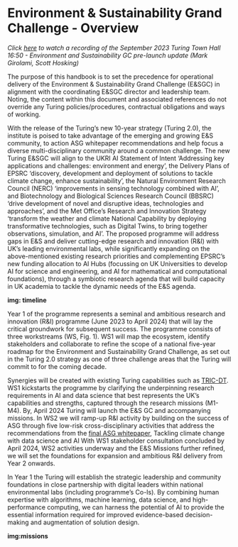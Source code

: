 # Environment & Sustainability Grand Challenge - Overview
*Click [here](https://mathison.turing.ac.uk/page/thseptember23?_cldee=tfW14gXQnOmvzANJA7s7l3Jm3WCgExIXMk2XTPDBLTzQBuEuzqbdXXOP2RbzInCk&recipientid=contact-20e078b69aa5ea11a812000d3a7f195f-df77cbb84d7c43feab2f93b7a0e170d1&esid=21fd6ba1-7251-ee11-be6f-6045bd0e6795) to watch a recording of the September 2023 Turing Town Hall 16:50 - Environment and Sustainability GC pre-launch update (Mark Girolami, Scott Hosking)*

The purpose of this handbook is to set the precedence for operational delivery of the Environment & Sustainability Grand Challenge (E&SGC) in alignment with the coordinating E&SGC director and leadership team. Noting, the content within this document and associated references do not override any Turing policies/procedures, contractual obligations and ways of working. 

With the release of the Turing’s new 10-year strategy (Turing 2.0), the institute is poised to take advantage of the emerging and growing E&S community, to action ASG whitepaper recommendations and help focus a diverse multi-disciplinary community around a common challenge. The new Turing E&SGC will align to the UKRI AI Statement of Intent ‘Addressing key applications and challenges: environment and energy’, the Delivery Plans of EPSRC ‘discovery, development and deployment of solutions to tackle climate change, enhance sustainability’, the Natural Environment Research Council (NERC) ‘improvements in sensing technology combined with AI’, and Biotechnology and Biological Sciences Research Council (BBSRC) ‘drive development of novel and disruptive ideas, technologies and approaches’, and the Met Office’s Research and Innovation Strategy ‘transform the weather and climate National Capability by deploying transformative technologies, such as Digital Twins, to bring together observations, simulation, and AI’. The proposed programme will address gaps in E&S and deliver cutting-edge research and innovation (R&I) with UK’s leading environmental labs, while significantly expanding on the above-mentioned existing research priorities and complementing EPSRC’s new funding allocation to AI Hubs (focussing on UK Universities to develop AI for science and engineering, and AI for mathematical and computational foundations), through a symbiotic research agenda that will build capacity in UK academia to tackle the dynamic needs of the E&S agenda. 

**img: timeline**

Year 1 of the programme represents a seminal and ambitious research and innovation (R&I) programme (June 2023 to April 2024) that will lay the critical groundwork for subsequent success. The programme consists of three workstreams (WS, Fig. 1). WS1 will map the ecosystem, identify stakeholders and collaborate to refine the scope of a national five-year roadmap for the Environment and Sustainability Grand Challenge, as set out in the Turing 2.0 strategy as one of three challenge areas that the Turing will commit to for the coming decade. 

Synergies will be created with existing Turing capabilities such as [TRIC-DT](https://www.turing.ac.uk/research/harnessing-power-digital-twins/turing-research-and-innovation-cluster-digital-twins). WS1 kickstarts the programme by clarifying the underpinning research requirements in AI and data science that best represents the UK’s capabilities and strengths, captured through the research missions (M1-M4). By, April 2024 Turing will launch the E&S GC and accompanying missions. In WS2 we will ramp-up R&I activity by building on the success of ASG through five low-risk cross-disciplinary activities that address the recommendations from the [final ASG whitepaper](https://www.turing.ac.uk/news/ai-has-critical-role-play-helping-tackle-climate-crisis-new-turing-white-paper-finds), Tackling climate change with data science and AI With WS1 stakeholder consultation concluded by April 2024, WS2 activities underway and the E&S Missions further refined, we will set the foundations for expansion and ambitious R&I delivery from Year 2 onwards.   

In Year 1 the Turing will establish the strategic leadership and community foundations in close partnership with digital leaders within national environmental labs (including programme’s Co-Is). By combining human expertise with algorithms, machine learning, data science, and high-performance computing, we can harness the potential of AI to provide the essential information required for improved evidence-based decision-making and augmentation of solution design. 

**img:missions**


